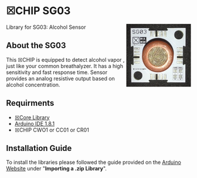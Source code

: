 # ☒CHIP SG03
<img src="extras/SG03.png" width="35%" height="auto" align="right">
Library for SG03: Alcohol Sensor

## About the SG03
This ☒CHIP is equipped to detect alcohol vapor , just like your common breathalyzer. It has a high sensitivity and fast response time. Sensor provides an analog resistive output based on alcohol concentration. 

## Requirments
  - [☒Core Library](https://github.com/xinabox/xCore)
  - [Arduino IDE 1.8.1](https://www.arduino.cc/en/main/software)
  - ☒CHIP CWO1 or CC01 or CR01
  
## Installation Guide
To install the libraries please followed the guide provided on the [Arduino Website](https://www.arduino.cc/en/Guide/Libraries) under "**Importing a .zip Library**".
